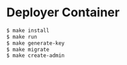 Deployer Container
==================

```bash
$ make install
$ make run
$ make generate-key
$ make migrate
$ make create-admin
```

